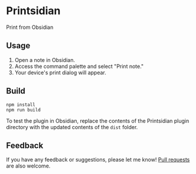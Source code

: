 # Printsidian

Print from Obsidian

## Usage

1. Open a note in Obsidian.
2. Access the command palette and select "Print note."
3. Your device's print dialog will appear.

## Build

```
npm install
npm run build
```

To test the plugin in Obsidian, replace the contents of the Printsidian plugin directory with the updated contents of the `dist` folder.

## Feedback

If you have any feedback or suggestions, please let me know! [Pull requests](https://github.com/gitatmax/printsidian/pulls) are also welcome.
